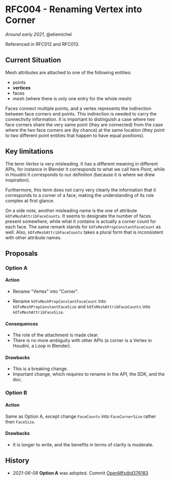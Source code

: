 RFC004 - Renaming Vertex into Corner
====================================

*Around early 2021*, @eliemichel

Referenced in RFC012 and RFC013.

Current Situation
-----------------

Mesh attributes are attached to one of the following entities:

 - points
 - **vertices**
 - faces
 - mesh (where there is only one entry for the whole mesh)

Faces connect multiple points, and a vertex represents the indirection between face corners and points. This indirection is needed to carry the connectivity information. It is important to distinguish a case where two face corners share the very same point (they are connected) from the case where the two face corners are (by chance) at the same location (they point to two different point entities that happen to have equal positions).

Key limitations
---------------

The term *Vertex* is very misleading. It has a different meaning in different APIs, for instance in Blender it corresponds to what we call here *Point*, while in Houdini it corresponds to our definition (because it is where we drew inspiration).

Furthermore, this term does not carry very clearly the information that it corresponds to a corner of a face, making the understanding of its role complex at first glance.

On a side note, another misleading name is the one of attribute `kOfxMeshAttribFaceCounts`. It seems to designate the number of faces present somewhere, while what it contains is actually a corner count for each face. The same remark stands for `kOfxMeshPropConstantFaceCount` as well. Also, `kOfxMeshAttribFaceCounts` takes a plural form that is inconsistent with other attribute names.

Proposals
---------

### Option A

#### Action

 - Rename "Vertex" into "Corner".

 - Rename `kOfxMeshPropConstantFaceCount` into `kOfxMeshPropConstantFaceSize` and `kOfxMeshAttribFaceCounts` into `kOfxMeshAttribFaceSize`.

#### Consequences

 - The role of the attachment is made clear.
 - There is no more ambiguity with other APIs (a corner is a Vertex in Houdini, a Loop in Blender).

#### Drawbacks

 - This is a breaking change.
 - Important change, which requires to rename in the API, the SDK, and the doc.


### Option B

#### Action

Same as Option A, except change `FaceCounts` into `FaceCornerSize` rather then `FaceSize`.

#### Drawbacks

 - It is longer to write, and the benefits in terms of clarity is moderate.

History
-------

 - *2021-06-08* **Option A** was adopted. Commit [OpenMfx@d376183](https://github.com/eliemichel/OpenMfx/commit/d376183517c175571d31542f039ba4b95f8cbd13)
